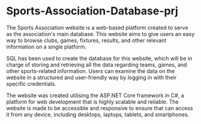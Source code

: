 # Sports-Association-Database-prj
The Sports Association website is a web-based platform created to serve as the association's main database. This website aims to give users an easy way to browse clubs, games, fixtures, results, and other relevant information on a single platform.

SQL has been used to create the database for this website, which will be in charge of storing and retrieving all the data regarding teams, games, and other sports-related information. Users can examine the data on the website in a structured and user-friendly way by logging in with their specific credentials.

The website was created utilising the ASP.NET Core framework in C#, a platform for web development that is highly scalable and reliable. The website is made to be accessible and responsive to ensure that can access it from any device, including desktops, laptops, tablets, and smartphones.
